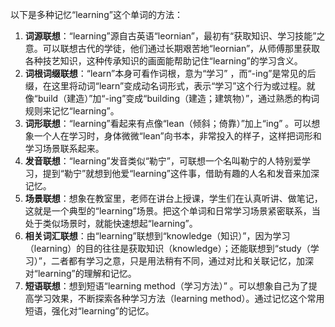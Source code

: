 以下是多种记忆“learning”这个单词的方法：
1. **词源联想**：“learning”源自古英语“leornian”，最初有“获取知识、学习技能”之意。可以联想古代的学徒，他们通过长期艰苦地“leornian”，从师傅那里获取各种技艺知识，这种传承知识的画面能帮助记住“learning”的学习含义。
2. **词根词缀联想**：“learn”本身可看作词根，意为“学习” ，而“-ing”是常见的后缀，在这里将动词“learn”变成动名词形式，表示“学习”这个行为或过程。就像“build（建造）”加“-ing”变成“building（建造；建筑物）”，通过熟悉的构词规则来记忆“learning”。
3. **词形联想**：“learning”看起来有点像“lean（倾斜；倚靠）”加上“ing” 。可以想象一个人在学习时，身体微微“lean”向书本，非常投入的样子，这样把词形和学习场景联系起来。
4. **发音联想**：“learning”发音类似“勒宁”，可联想一个名叫勒宁的人特别爱学习，提到“勒宁”就想到他爱“learning”这件事，借助有趣的人名和发音来加深记忆。
5. **场景联想**：想象在教室里，老师在讲台上授课，学生们在认真听讲、做笔记，这就是一个典型的“learning”场景。把这个单词和日常学习场景紧密联系，当处于类似场景时，就能快速想起“learning”。
6. **相关词汇联想**：由“learning”联想到“knowledge（知识）”，因为学习（learning）的目的往往是获取知识（knowledge）；还能联想到“study（学习）”，二者都有学习之意，只是用法稍有不同，通过对比和关联记忆，加深对“learning”的理解和记忆。 
7. **短语联想**：想到短语“learning method（学习方法）” 。可以想象自己为了提高学习效果，不断探索各种学习方法（learning method）。通过记忆这个常用短语，强化对“learning”的记忆。 